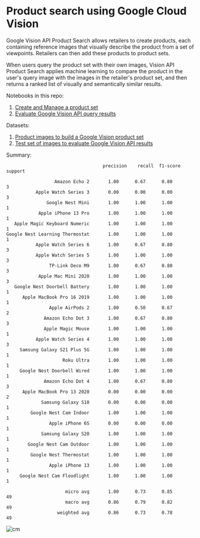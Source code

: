# Product search using Google Cloud Vision

Google Vision API Product Search allows retailers to create products, each containing reference images that visually describe the product from a set of viewpoints. Retailers can then add these products to product sets. 

When users query the product set with their own images, Vision API Product Search applies machine learning to compare the product in the user's query image with the images in the retailer's product set, and then returns a ranked list of visually and semantically similar results.

Notebooks in this repo:

1. [Create and Manage a product set](https://github.com/vinayshanbhag/cloudvisionproductsearch/blob/main/Google_Cloud_Vision_Create_a_product_set.ipynb)
2. [Evaluate Google Vision API query results](https://github.com/vinayshanbhag/cloudvisionproductsearch/blob/main/Google_Cloud_Vision_Product_Search.ipynb)

Datasets:
1. [Product images to build a Google Vision product set](https://github.com/vinayshanbhag/images)
2. [Test set of images to evaluate Google Vision API results](https://github.com/vinayshanbhag/test_images)

Summary:

```
                                    precision    recall  f1-score   support

                  Amazon Echo 2       1.00      0.67      0.80         3
           Apple Watch Series 3       0.00      0.00      0.00         3
               Google Nest Mini       1.00      1.00      1.00         1
            Apple iPhone 13 Pro       1.00      1.00      1.00         1
   Apple Magic Keyboard Numeric       1.00      1.00      1.00         1
Google Nest Learning Thermostat       1.00      1.00      1.00         1
           Apple Watch Series 6       1.00      0.67      0.80         3
           Apple Watch Series 5       1.00      1.00      1.00         3
                TP-Link Deco M9       1.00      0.67      0.80         3
            Apple Mac Mini 2020       1.00      1.00      1.00         3
   Google Nest Doorbell Battery       1.00      1.00      1.00         1
      Apple MacBook Pro 16 2019       1.00      1.00      1.00         1
                Apple AirPods 2       1.00      0.50      0.67         2
              Amazon Echo Dot 3       1.00      0.67      0.80         3
              Apple Magic Mouse       1.00      1.00      1.00         1
           Apple Watch Series 4       1.00      1.00      1.00         3
     Samsung Galaxy S21 Plus 5G       1.00      1.00      1.00         1
                     Roku Ultra       1.00      1.00      1.00         1
     Google Nest Doorbell Wired       1.00      1.00      1.00         1
              Amazon Echo Dot 4       1.00      0.67      0.80         3
      Apple MacBook Pro 13 2020       0.00      0.00      0.00         2
             Samsung Galaxy S10       0.00      0.00      0.00         1
         Google Nest Cam Indoor       1.00      1.00      1.00         1
                Apple iPhone 6S       0.00      0.00      0.00         1
             Samsung Galaxy S20       1.00      1.00      1.00         1
        Google Nest Cam Outdoor       1.00      1.00      1.00         1
         Google Nest Thermostat       1.00      1.00      1.00         1
                Apple iPhone 13       1.00      1.00      1.00         1
     Google Nest Cam Floodlight       1.00      1.00      1.00         1

                      micro avg       1.00      0.73      0.85        49
                      macro avg       0.86      0.79      0.82        49
                   weighted avg       0.86      0.73      0.78        49

```
![cm](https://user-images.githubusercontent.com/5519039/162085682-092da645-542f-40bf-ae81-8e0b69ac647b.png)

